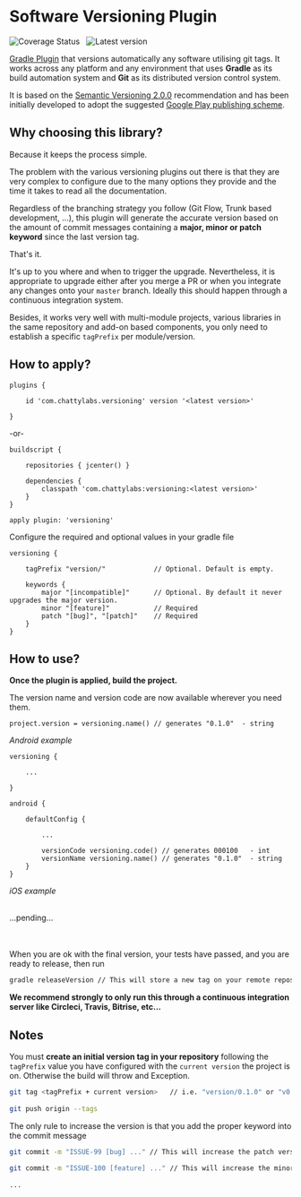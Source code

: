 # Software Versioning Plugin

![Coverage Status][02] &nbsp; ![Latest version][01]

[Gradle Plugin][3] that versions automatically any software utilising git tags.
It works across any platform and any environment that uses **Gradle** as its build automation system and **Git**
as its distributed version control system.

It is based on the [Semantic Versioning 2.0.0][1] recommendation and has been initially developed
to adopt the suggested [Google Play publishing scheme][2].


## Why choosing this library?

Because it keeps the process simple.

The problem with the various versioning plugins out there is that they are very complex to configure
due to the many options they provide and the time it takes to read all the documentation.

Regardless of the branching strategy you follow (Git Flow, Trunk based development, ...), this plugin 
will generate the accurate version based on the amount of commit messages containing a **major, minor or 
patch keyword** since the last version tag.

That's it.

It's up to you where and when to trigger the upgrade. Nevertheless, it is appropriate to upgrade either 
after you merge a PR or when you integrate any changes onto your `master` branch. Ideally this should
happen through a continuous integration system.

Besides, it works very well with multi-module projects, various libraries in the same repository
and add-on based components, you only need to establish a specific `tagPrefix` per module/version.


## How to apply?

    plugins {
        
        id 'com.chattylabs.versioning' version '<latest version>'
            
    }
 
-or-
 
    buildscript {
        
        repositories { jcenter() }
        
        dependencies {
            classpath 'com.chattylabs:versioning:<latest version>'
        }
    }
        
    apply plugin: 'versioning'
      
Configure the required and optional values in your gradle file
 
    versioning {
        
        tagPrefix "version/"            // Optional. Default is empty.
        
        keywords {
            major "[incompatible]"      // Optional. By default it never upgrades the major version.
            minor "[feature]"           // Required
            patch "[bug]", "[patch]"    // Required
        }
    }
    
    
## How to use?

**Once the plugin is applied, build the project.**

The version name and version code are now available wherever you need them.

    project.version = versioning.name() // generates "0.1.0"  - string

_Android example_
 
    versioning {
     
        ...
     
    }
     
    android {
        
        defaultConfig {
        
            ...
            
            versionCode versioning.code() // generates 000100   - int
            versionName versioning.name() // generates "0.1.0"  - string
        }
    }
    
_iOS example_
 
 <br/>...pending...
 <br/> 
 <br/>
 <br/>

When you are ok with the final version, your tests have passed, and you are ready to release, then run

```bash
gradle releaseVersion // This will store a new tag on your remote repository as of <tagPrefix><version>
```
**We recommend strongly to only run this through a continuous integration server like Circleci, Travis, Bitrise, etc...**


## Notes

You must **create an initial version tag in your repository** following the `tagPrefix` value you 
have configured with the `current version` the project is on. Otherwise the build will throw and Exception.
    
```bash
git tag <tagPrefix + current version>   // i.e. "version/0.1.0" or "v0.1.0"
 
git push origin --tags
```

The only rule to increase the version is that you add the proper keyword into the commit message

```bash
git commit -m "ISSUE-99 [bug] ..." // This will increase the patch version - "0.1.1"
 
git commit -m "ISSUE-100 [feature] ..." // This will increase the minor version - "0.2.0"
 
...
```

&nbsp;

[01]: https://api.bintray.com/packages/chattylabs/maven/versioning/images/download.svg?label=Latest%20version
[02]: https://coveralls.io/repos/chattylabs/versioning/badge.svg?branch=master&service=github
[1]: https://semver.org/
[2]: https://developer.android.com/google/play/publishing/multiple-apks#VersionCodes
[3]: http://gradle.org/plugin/directory